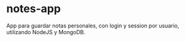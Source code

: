 # notes-app
App para guardar notas personales, con login y session por usuario, utilizando NodeJS y MongoDB.
